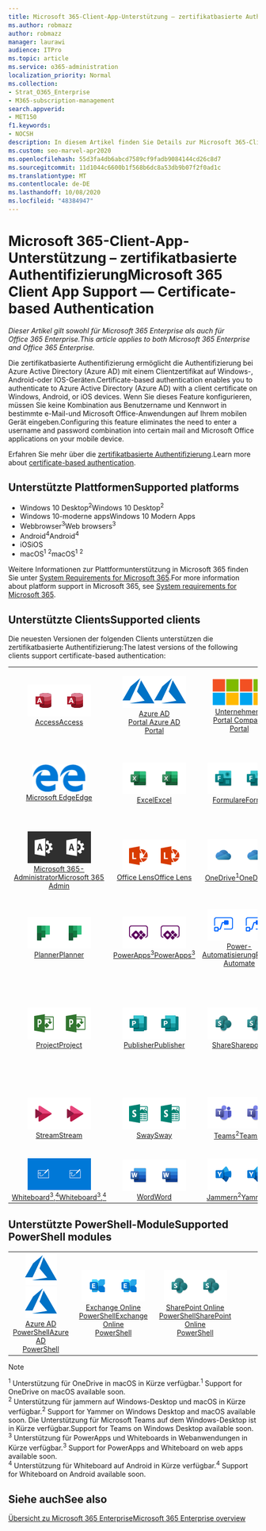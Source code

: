 ```yaml
---
title: Microsoft 365-Client-App-Unterstützung – zertifikatbasierte Authentifizierung
ms.author: robmazz
author: robmazz
manager: laurawi
audience: ITPro
ms.topic: article
ms.service: o365-administration
localization_priority: Normal
ms.collection:
- Strat_O365_Enterprise
- M365-subscription-management
search.appverid:
- MET150
f1.keywords:
- NOCSH
description: In diesem Artikel finden Sie Details zur Microsoft 365-Client-App-Unterstützung für die zertifikatbasierte Authentifizierung..
ms.custom: seo-marvel-apr2020
ms.openlocfilehash: 55d3fa4db6abcd7589cf9fadb9084144cd26c8d7
ms.sourcegitcommit: 11d1044c6600b1f568b6dc8a53db9b07f2f0ad1c
ms.translationtype: MT
ms.contentlocale: de-DE
ms.lasthandoff: 10/08/2020
ms.locfileid: "48384947"
---
```

# <a name="microsoft-365-client-app-support--certificate-based-authentication"></a><span data-ttu-id="0e979-103">Microsoft 365-Client-App-Unterstützung – zertifikatbasierte Authentifizierung</span><span class="sxs-lookup"><span data-stu-id="0e979-103">Microsoft 365 Client App Support — Certificate-based Authentication</span></span>

<span data-ttu-id="0e979-104">*Dieser Artikel gilt sowohl für Microsoft 365 Enterprise als auch für Office 365 Enterprise.*</span><span class="sxs-lookup"><span data-stu-id="0e979-104">*This article applies to both Microsoft 365 Enterprise and Office 365 Enterprise.*</span></span>

<span data-ttu-id="0e979-105">Die zertifikatbasierte Authentifizierung ermöglicht die Authentifizierung bei Azure Active Directory (Azure AD) mit einem Clientzertifikat auf Windows-, Android-oder IOS-Geräten.</span><span class="sxs-lookup"><span data-stu-id="0e979-105">Certificate-based authentication enables you to authenticate to Azure Active Directory (Azure AD) with a client certificate on Windows, Android, or iOS devices.</span></span> <span data-ttu-id="0e979-106">Wenn Sie dieses Feature konfigurieren, müssen Sie keine Kombination aus Benutzername und Kennwort in bestimmte e-Mail-und Microsoft Office-Anwendungen auf Ihrem mobilen Gerät eingeben.</span><span class="sxs-lookup"><span data-stu-id="0e979-106">Configuring this feature eliminates the need to enter a username and password combination into certain mail and Microsoft Office applications on your mobile device.</span></span>

<span data-ttu-id="0e979-107">Erfahren Sie mehr über die [zertifikatbasierte Authentifizierung](https://docs.microsoft.com/azure/active-directory/authentication/active-directory-certificate-based-authentication-get-started).</span><span class="sxs-lookup"><span data-stu-id="0e979-107">Learn more about [certificate-based authentication](https://docs.microsoft.com/azure/active-directory/authentication/active-directory-certificate-based-authentication-get-started).</span></span>

## <a name="supported-platforms"></a><span data-ttu-id="0e979-108">Unterstützte Plattformen</span><span class="sxs-lookup"><span data-stu-id="0e979-108">Supported platforms</span></span>

 - <span data-ttu-id="0e979-109">Windows 10 Desktop<sup>2</sup></span><span class="sxs-lookup"><span data-stu-id="0e979-109">Windows 10 Desktop<sup>2</sup></span></span>
 - <span data-ttu-id="0e979-110">Windows 10-moderne apps</span><span class="sxs-lookup"><span data-stu-id="0e979-110">Windows 10 Modern Apps</span></span>
 - <span data-ttu-id="0e979-111">Webbrowser<sup>3</sup></span><span class="sxs-lookup"><span data-stu-id="0e979-111">Web browsers<sup>3</sup></span></span>
 - <span data-ttu-id="0e979-112">Android<sup>4</sup></span><span class="sxs-lookup"><span data-stu-id="0e979-112">Android<sup>4</sup></span></span>
 - <span data-ttu-id="0e979-113">iOS</span><span class="sxs-lookup"><span data-stu-id="0e979-113">iOS</span></span>
 - <span data-ttu-id="0e979-114">macOS<sup>1</sup> <sup>2</sup></span><span class="sxs-lookup"><span data-stu-id="0e979-114">macOS<sup>1</sup> <sup>2</sup></span></span>

<span data-ttu-id="0e979-115">Weitere Informationen zur Plattformunterstützung in Microsoft 365 finden Sie unter [System Requirements for Microsoft 365](https://www.microsoft.com/microsoft-365/microsoft-365-and-office-resources).</span><span class="sxs-lookup"><span data-stu-id="0e979-115">For more information about platform support in Microsoft 365, see [System requirements for Microsoft 365](https://www.microsoft.com/microsoft-365/microsoft-365-and-office-resources).</span></span>

## <a name="supported-clients"></a><span data-ttu-id="0e979-116">Unterstützte Clients</span><span class="sxs-lookup"><span data-stu-id="0e979-116">Supported clients</span></span>

<span data-ttu-id="0e979-117">Die neuesten Versionen der folgenden Clients unterstützen die zertifikatbasierte Authentifizierung:</span><span class="sxs-lookup"><span data-stu-id="0e979-117">The latest versions of the following clients support certificate-based authentication:</span></span>

| | | | | | |
|:---:|:---:|:---:|:---:|:---:|:---:|
| <span data-ttu-id="0e979-118">![Access-Symbol](../media/o365-access-64x64.png)</span><span class="sxs-lookup"><span data-stu-id="0e979-118">![Access icon](../media/o365-access-64x64.png)</span></span> <br> [<span data-ttu-id="0e979-119">Access</span><span class="sxs-lookup"><span data-stu-id="0e979-119">Access</span></span>](https://products.office.com/access) | <span data-ttu-id="0e979-120">![Azure-Symbol](../media/o365-azure-64x64.png)</span><span class="sxs-lookup"><span data-stu-id="0e979-120">![Azure icon](../media/o365-azure-64x64.png)</span></span> <br> [<span data-ttu-id="0e979-121">Azure AD <br> Portal </span><span class="sxs-lookup"><span data-stu-id="0e979-121">Azure AD <br> Portal </span></span>](https://azure.microsoft.com/features/azure-portal/) | <span data-ttu-id="0e979-122">![Symbol des Unternehmensportals](../media/o365-microsoft-64x64.png)</span><span class="sxs-lookup"><span data-stu-id="0e979-122">![Company portal icon](../media/o365-microsoft-64x64.png)</span></span> <br> [<span data-ttu-id="0e979-123">Unternehmens <br> Portal </span><span class="sxs-lookup"><span data-stu-id="0e979-123">Company <br> Portal </span></span>](https://docs.microsoft.com/intune-user-help/sign-in-to-the-company-portal) | <span data-ttu-id="0e979-124">![Vertiefen (Symbol)](../media/o365-delve-64x64.png)</span><span class="sxs-lookup"><span data-stu-id="0e979-124">![Delve icon](../media/o365-delve-64x64.png)</span></span> <br> [<span data-ttu-id="0e979-125">Delve</span><span class="sxs-lookup"><span data-stu-id="0e979-125">Delve</span></span>](https://products.office.com/business/intelligent-search) | <span data-ttu-id="0e979-126">![Dynamics 365-Symbol](../media/o365-dynamics365-64x64.png)</span><span class="sxs-lookup"><span data-stu-id="0e979-126">![Dynamics 365 icon](../media/o365-dynamics365-64x64.png)</span></span> <br> [<span data-ttu-id="0e979-127">Dynamics 365</span><span class="sxs-lookup"><span data-stu-id="0e979-127">Dynamics 365</span></span>](https://dynamics.microsoft.com) 
| <span data-ttu-id="0e979-128">![Edge-Symbol](../media/o365-edge-64x64.png)</span><span class="sxs-lookup"><span data-stu-id="0e979-128">![Edge icon](../media/o365-edge-64x64.png)</span></span> <br> [<span data-ttu-id="0e979-129">Microsoft Edge</span><span class="sxs-lookup"><span data-stu-id="0e979-129">Edge</span></span>](https://www.microsoft.com/windows/microsoft-edge) | <span data-ttu-id="0e979-130">![Excel-Symbol](../media/o365-excel-64x64.png)</span><span class="sxs-lookup"><span data-stu-id="0e979-130">![Excel icon](../media/o365-excel-64x64.png)</span></span> <br> [<span data-ttu-id="0e979-131">Excel</span><span class="sxs-lookup"><span data-stu-id="0e979-131">Excel</span></span>](https://products.office.com/excel) | <span data-ttu-id="0e979-132">![Symbol "Formulare"](../media/o365-forms-64x64.png)</span><span class="sxs-lookup"><span data-stu-id="0e979-132">![Forms icon](../media/o365-forms-64x64.png)</span></span> <br> [<span data-ttu-id="0e979-133">Formulare</span><span class="sxs-lookup"><span data-stu-id="0e979-133">Forms</span></span>](https://flow.microsoft.com/connectors/shared_microsoftforms/microsoft-forms/) | <span data-ttu-id="0e979-134">![Kaizala-Symbol](../media/o365-kaizala-64x64.png)</span><span class="sxs-lookup"><span data-stu-id="0e979-134">![Kaizala icon](../media/o365-kaizala-64x64.png)</span></span> <br> [<span data-ttu-id="0e979-135">Kaizala</span><span class="sxs-lookup"><span data-stu-id="0e979-135">Kaizala</span></span>](https://products.office.com/en/business/microsoft-kaizala) | <span data-ttu-id="0e979-136">![Office.com-Symbol](../media/o365-office-64x64.png)</span><span class="sxs-lookup"><span data-stu-id="0e979-136">![Office.com icon](../media/o365-office-64x64.png)</span></span> <br> [<span data-ttu-id="0e979-137">Office.com</span><span class="sxs-lookup"><span data-stu-id="0e979-137">Office.com</span></span>](https://www.office.com/) 
| <span data-ttu-id="0e979-138">![Office 365 Administrator Symbol](../media/o365-o365admin-64x64.png)</span><span class="sxs-lookup"><span data-stu-id="0e979-138">![Office 365 Admin icon](../media/o365-o365admin-64x64.png)</span></span> <br> [<span data-ttu-id="0e979-139">Microsoft 365- <br> Administrator</span><span class="sxs-lookup"><span data-stu-id="0e979-139">Microsoft 365 <br> Admin</span></span>](https://products.office.com/business/manage-office-365-admin-app) | <span data-ttu-id="0e979-140">![Linsen Symbol](../media/o365-lens-64x64.png)</span><span class="sxs-lookup"><span data-stu-id="0e979-140">![Lens icon](../media/o365-lens-64x64.png)</span></span> <br> [<span data-ttu-id="0e979-141">Office Lens</span><span class="sxs-lookup"><span data-stu-id="0e979-141">Office Lens</span></span>](https://www.microsoft.com/p/office-lens/9wzdncrfj3t8?activetab=pivot%3Aoverviewtab) | <span data-ttu-id="0e979-142">![OneDrive für Unternehmen Symbol](../media/o365-OneDrive-64x64.png)</span><span class="sxs-lookup"><span data-stu-id="0e979-142">![OneDrive for Business icon](../media/o365-OneDrive-64x64.png)</span></span> <br> [<span data-ttu-id="0e979-143">OneDrive<sup>1</sup></span><span class="sxs-lookup"><span data-stu-id="0e979-143">OneDrive<sup>1</sup></span></span>](https://products.office.com/onedrive-for-business/online-cloud-storage) |  <span data-ttu-id="0e979-144">![OneNote-Symbol](../media/o365-OneNote-64x64.png)</span><span class="sxs-lookup"><span data-stu-id="0e979-144">![OneNote icon](../media/o365-OneNote-64x64.png)</span></span> <br> [<span data-ttu-id="0e979-145">OneNote</span><span class="sxs-lookup"><span data-stu-id="0e979-145">OneNote</span></span>](https://products.office.com/onenote) | <span data-ttu-id="0e979-146">![Outlook-Symbol](../media/o365-outlook-64x64.png)</span><span class="sxs-lookup"><span data-stu-id="0e979-146">![Outlook icon](../media/o365-outlook-64x64.png)</span></span> <br> [<span data-ttu-id="0e979-147">Outlook</span><span class="sxs-lookup"><span data-stu-id="0e979-147">Outlook</span></span>](https://products.office.com/outlook) 
| <span data-ttu-id="0e979-148">![Planner-Symbol](../media/o365-planner-64x64.png)</span><span class="sxs-lookup"><span data-stu-id="0e979-148">![Planner icon](../media/o365-planner-64x64.png)</span></span> <br> [<span data-ttu-id="0e979-149">Planner</span><span class="sxs-lookup"><span data-stu-id="0e979-149">Planner</span></span>](https://products.office.com/business/task-management-software) | <span data-ttu-id="0e979-150">![PowerApps-Symbol](../media/o365-powerapps-64x64.png)</span><span class="sxs-lookup"><span data-stu-id="0e979-150">![PowerApps icon](../media/o365-powerapps-64x64.png)</span></span> <br> [<span data-ttu-id="0e979-151">PowerApps<sup>3</sup></span><span class="sxs-lookup"><span data-stu-id="0e979-151">PowerApps<sup>3</sup></span></span>](https://powerapps.microsoft.com) | <span data-ttu-id="0e979-152">![Power-Automatisierungs Symbol](../media/o365-flow-64x64.png)</span><span class="sxs-lookup"><span data-stu-id="0e979-152">![Power Automate icon](../media/o365-flow-64x64.png)</span></span> <br> [<span data-ttu-id="0e979-153">Power- <br> Automatisierung</span><span class="sxs-lookup"><span data-stu-id="0e979-153">Power <br> Automate</span></span>](https://flow.microsoft.com) | <span data-ttu-id="0e979-154">![PowerBI-Symbol](../media/o365-powerbi-64x64.png)</span><span class="sxs-lookup"><span data-stu-id="0e979-154">![PowerBI icon](../media/o365-powerbi-64x64.png)</span></span> <br> [<span data-ttu-id="0e979-155">Power BI</span><span class="sxs-lookup"><span data-stu-id="0e979-155">Power BI</span></span>](https://powerbi.microsoft.com)| <span data-ttu-id="0e979-156">![PowerPoint-Symbol](../media/o365-powerpoint-64x64.png)</span><span class="sxs-lookup"><span data-stu-id="0e979-156">![PowerPoint icon](../media/o365-powerpoint-64x64.png)</span></span> <br> [<span data-ttu-id="0e979-157">PowerPoint</span><span class="sxs-lookup"><span data-stu-id="0e979-157">PowerPoint</span></span>](https://products.office.com/powerpoint) 
| <span data-ttu-id="0e979-158">![Project-Symbol](../media/o365-project-64x64.png)</span><span class="sxs-lookup"><span data-stu-id="0e979-158">![Project icon](../media/o365-project-64x64.png)</span></span> <br> [<span data-ttu-id="0e979-159">Project</span><span class="sxs-lookup"><span data-stu-id="0e979-159">Project</span></span>](https://products.office.com/project) | <span data-ttu-id="0e979-160">![Publisher-Symbol](../media/o365-publisher-64x64.png)</span><span class="sxs-lookup"><span data-stu-id="0e979-160">![Publisher icon](../media/o365-publisher-64x64.png)</span></span> <br> [<span data-ttu-id="0e979-161">Publisher</span><span class="sxs-lookup"><span data-stu-id="0e979-161">Publisher</span></span>](https://products.office.com/publisher) | <span data-ttu-id="0e979-162">![SharePoint-Symbol](../media/o365-sharepoint-64x64.png)</span><span class="sxs-lookup"><span data-stu-id="0e979-162">![SharePoint icon](../media/o365-sharepoint-64x64.png)</span></span> <br> [<span data-ttu-id="0e979-163">Share</span><span class="sxs-lookup"><span data-stu-id="0e979-163">Sharepoint</span></span>](https://products.office.com/sharepoint) | <span data-ttu-id="0e979-164">![Skype for Business-Symbol](../media/o365-skypeforbusiness-64x64.png)</span><span class="sxs-lookup"><span data-stu-id="0e979-164">![Skype for Business icon](../media/o365-skypeforbusiness-64x64.png)</span></span> <br> [<span data-ttu-id="0e979-165">Skype for <br> Business</span><span class="sxs-lookup"><span data-stu-id="0e979-165">Skype for <br> Business</span></span>](https://www.skype.com/business/) | <span data-ttu-id="0e979-166">![Symbol für Notizen](../media/o365-stickynotes-64x64.png)</span><span class="sxs-lookup"><span data-stu-id="0e979-166">![Sticky Notes icon](../media/o365-stickynotes-64x64.png)</span></span> <br> [<span data-ttu-id="0e979-167">Kurznotizen</span><span class="sxs-lookup"><span data-stu-id="0e979-167">Sticky Notes</span></span>](https://www.microsoft.com/p/microsoft-sticky-notes/9nblggh4qghw) 
| <span data-ttu-id="0e979-168">![Stream-Symbol](../media/o365-stream-64x64.png)</span><span class="sxs-lookup"><span data-stu-id="0e979-168">![Stream icon](../media/o365-stream-64x64.png)</span></span> <br> [<span data-ttu-id="0e979-169">Stream</span><span class="sxs-lookup"><span data-stu-id="0e979-169">Stream</span></span>](https://stream.microsoft.com) | <span data-ttu-id="0e979-170">![Sway-Symbol](../media/o365-sway-64x64.png)</span><span class="sxs-lookup"><span data-stu-id="0e979-170">![Sway icon](../media/o365-sway-64x64.png)</span></span> <br> [<span data-ttu-id="0e979-171">Sway</span><span class="sxs-lookup"><span data-stu-id="0e979-171">Sway</span></span>](https://sway.com) | <span data-ttu-id="0e979-172">![Teams-Symbol](../media/o365-teams-64x64.png)</span><span class="sxs-lookup"><span data-stu-id="0e979-172">![Teams icon](../media/o365-teams-64x64.png)</span></span> <br> [<span data-ttu-id="0e979-173">Teams<sup>2</sup></span><span class="sxs-lookup"><span data-stu-id="0e979-173">Teams<sup>2</sup></span></span>](https://products.office.com/microsoft-teams/group-chat-software) | <span data-ttu-id="0e979-174">![To-do-Symbol](../media/o365-todo-64x64.png)</span><span class="sxs-lookup"><span data-stu-id="0e979-174">![To Do icon](../media/o365-todo-64x64.png)</span></span> <br> [<span data-ttu-id="0e979-175">Aufgabe</span><span class="sxs-lookup"><span data-stu-id="0e979-175">To Do</span></span>](https://todo.microsoft.com) | <span data-ttu-id="0e979-176">![Visio-Symbol](../media/o365-visio-64x64.png)</span><span class="sxs-lookup"><span data-stu-id="0e979-176">![Visio icon](../media/o365-visio-64x64.png)</span></span> <br> [<span data-ttu-id="0e979-177">Visio</span><span class="sxs-lookup"><span data-stu-id="0e979-177">Visio</span></span>](https://products.office.com/visio/flowchart-software) 
| <span data-ttu-id="0e979-178">![Whiteboard-Symbol](../media/o365-whiteboard-64x64.png)</span><span class="sxs-lookup"><span data-stu-id="0e979-178">![Whiteboard icon](../media/o365-whiteboard-64x64.png)</span></span> <br> [<span data-ttu-id="0e979-179">Whiteboard<sup>3</sup>,<sup>4</sup></span><span class="sxs-lookup"><span data-stu-id="0e979-179">Whiteboard<sup>3</sup>,<sup>4</sup></span></span>](https://whiteboard.microsoft.com/) | <span data-ttu-id="0e979-180">![Word-Symbol](../media/o365-word-64x64.png)</span><span class="sxs-lookup"><span data-stu-id="0e979-180">![Word icon](../media/o365-word-64x64.png)</span></span> <br> [<span data-ttu-id="0e979-181">Word</span><span class="sxs-lookup"><span data-stu-id="0e979-181">Word</span></span>](https://products.office.com/word) | <span data-ttu-id="0e979-182">![Yammer-Symbol](../media/o365-yammer-64x64.png)</span><span class="sxs-lookup"><span data-stu-id="0e979-182">![Yammer icon](../media/o365-yammer-64x64.png)</span></span> <br> [<span data-ttu-id="0e979-183">Jammern<sup>2</sup></span><span class="sxs-lookup"><span data-stu-id="0e979-183">Yammer<sup>2</sup></span></span>](https://products.office.com/yammer/yammer-overview) |

## <a name="supported-powershell-modules"></a><span data-ttu-id="0e979-184">Unterstützte PowerShell-Module</span><span class="sxs-lookup"><span data-stu-id="0e979-184">Supported PowerShell modules</span></span>

| | | | | | |
|:---:|:---:|:---:|:---:|:---:|:---:|
| <span data-ttu-id="0e979-185">![Azure-Symbol](../media/o365-azure-64x64.png)</span><span class="sxs-lookup"><span data-stu-id="0e979-185">![Azure icon](../media/o365-azure-64x64.png)</span></span> <br> [<span data-ttu-id="0e979-186">Azure AD <br> PowerShell</span><span class="sxs-lookup"><span data-stu-id="0e979-186">Azure AD <br> PowerShell</span></span>](https://docs.microsoft.com/powershell/azure/active-directory/overview?view=azureadps-2.0) | <span data-ttu-id="0e979-187">![Exchange-Symbol](../media/o365-exchange-64x64.png)</span><span class="sxs-lookup"><span data-stu-id="0e979-187">![Exchange icon](../media/o365-exchange-64x64.png)</span></span> <br> [<span data-ttu-id="0e979-188">Exchange Online <br> PowerShell</span><span class="sxs-lookup"><span data-stu-id="0e979-188">Exchange Online <br> PowerShell</span></span>](https://docs.microsoft.com/powershell/exchange/exchange-online-powershell) | <span data-ttu-id="0e979-189">![SharePoint-Symbol](../media/o365-sharepoint-64x64.png)</span><span class="sxs-lookup"><span data-stu-id="0e979-189">![SharePoint icon](../media/o365-sharepoint-64x64.png)</span></span> <br> [<span data-ttu-id="0e979-190">SharePoint Online <br> PowerShell</span><span class="sxs-lookup"><span data-stu-id="0e979-190">SharePoint Online <br> PowerShell</span></span>](https://docs.microsoft.com/powershell/sharepoint/sharepoint-online/connect-sharepoint-online)

> [!NOTE]
> <span data-ttu-id="0e979-191"><sup>1</sup> Unterstützung für OneDrive in macOS in Kürze verfügbar.</span><span class="sxs-lookup"><span data-stu-id="0e979-191"><sup>1</sup> Support for OneDrive on macOS available soon.</span></span> <br>
> <span data-ttu-id="0e979-192"><sup>2</sup> Unterstützung für jammern auf Windows-Desktop und macOS in Kürze verfügbar.</span><span class="sxs-lookup"><span data-stu-id="0e979-192"><sup>2</sup> Support for Yammer on Windows Desktop and macOS available soon.</span></span> <span data-ttu-id="0e979-193">Die Unterstützung für Microsoft Teams auf dem Windows-Desktop ist in Kürze verfügbar.</span><span class="sxs-lookup"><span data-stu-id="0e979-193">Support for Teams on Windows Desktop available soon.</span></span><br>
> <span data-ttu-id="0e979-194"><sup>3</sup> Unterstützung für PowerApps und Whiteboards in Webanwendungen in Kürze verfügbar.</span><span class="sxs-lookup"><span data-stu-id="0e979-194"><sup>3</sup> Support for PowerApps and Whiteboard on web apps available soon.</span></span> <br>
> <span data-ttu-id="0e979-195"><sup>4</sup> Unterstützung für Whiteboard auf Android in Kürze verfügbar.</span><span class="sxs-lookup"><span data-stu-id="0e979-195"><sup>4</sup> Support for Whiteboard on Android available soon.</span></span>

## <a name="see-also"></a><span data-ttu-id="0e979-196">Siehe auch</span><span class="sxs-lookup"><span data-stu-id="0e979-196">See also</span></span>

[<span data-ttu-id="0e979-197">Übersicht zu Microsoft 365 Enterprise</span><span class="sxs-lookup"><span data-stu-id="0e979-197">Microsoft 365 Enterprise overview</span></span>](microsoft-365-overview.md)
